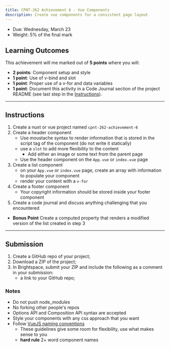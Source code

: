 ```yaml
---
title: CPNT-262 Achievement 6 - Vue Components
description: Create vue components for a consistent page layout
---
```


- Due: Wednesday, March 23
- Weight: 5% of the final mark

## Learning Outcomes

This achievement will me marked out of **5 points** where you will:

- **2 points**: Component setup and style
- **1 point**: Use of v-bind and slot
- **1 point**: Proper use of a v-for and data variables
- **1 point**: Document this activity in a Code Journal section of the project README (see last step in the [Instructions](#instructions)).

---

## Instructions

1. Create a nuxt or vue project named `cpnt-262-achievement-6`
2. Create a header component
   - Use moustache syntax to render information that is stored in the script tag of the component (do not write it statically)
   - use a `slot` to add more flexibility to the content
     - Add either an image or some text from the parent page
   - Use the header component on the `App.vue` or `index.vue` page
3. Create a list component
   - on your `App.vue` or `index.vue` page, create an array with information to populate your component
   - render your content with a `v-for`
4. Create a footer component
   - Your copyright information should be stored inside your footer component
5. Create a code journal and discuss anything challenging that you encountered

- **Bonus Point** Create a computed property that renders a modified version of the list created in step 3

---

## Submission

1. Create a GitHub repo of your project;
2. Download a ZIP of the project;
3. In Brightspace, submit your ZIP and include the following as a comment in your submission:
   - a link to your GitHub repo;

### Notes

- Do not push node_modules
- No forking other people's repos
- Options API and Composition API syntax are accepted
- Style your components with any css approach that you want
- Follow [VueJS naming conventions](https://v2.vuejs.org/v2/style-guide/?redirect=true)
  - These guidelines give some room for flexibility, use what makes sense to you
  - **hard rule** 2+ word component names

